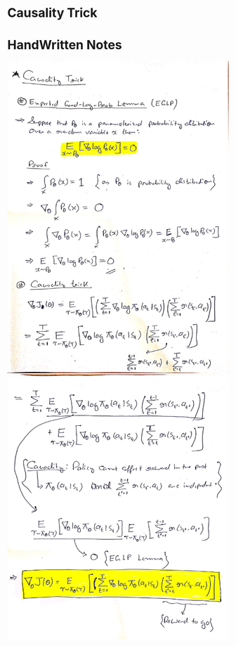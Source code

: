 # Causality Trick

# HandWritten Notes
<p align="center">
<img src="./1.jpg" alt="Page 1"/>
<img src="./2.jpg" alt="Page 2"/>
<p\>
